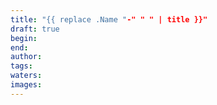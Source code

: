 ```yaml
---
title: "{{ replace .Name "-" " " | title }}"
draft: true
begin:
end:
author:
tags:
waters:
images:
---
```


